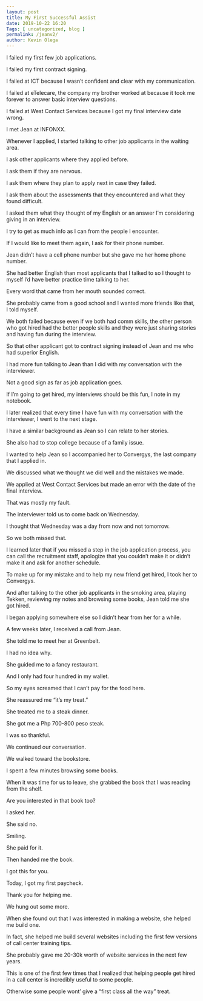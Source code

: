 ```yaml
--- 
layout: post 
title: My First Successful Assist
date: 2019-10-22 16:20
Tags: [ uncategorized, blog ]
permalink: /jeanv2/ 
author: Kevin Olega 
--- 
```

I failed my first few job applications.

I failed my first contract signing. 

I failed at ICT because I wasn’t confident and clear with my communication.

I failed at eTelecare, the company my brother worked at because it took me forever to answer basic interview questions.

I failed at West Contact Services because I got my final interview date wrong.

I met Jean at INFONXX.

Whenever I applied, I started talking to other job applicants in the waiting area.

I ask other applicants where they applied before.

I ask them if they are nervous.

I ask them where they plan to apply next in case they failed.

I ask them about the assessments that they encountered and what they found difficult.

I asked them what they thought of my English or an answer I’m considering giving in an interview.

I try to get as much info as I can from the people I encounter.

If I would like to meet them again, I ask for their phone number.

Jean didn’t have a cell phone number but she gave me her home phone number. 

She had better English than most applicants that I talked to so I thought to myself I’d have better practice time talking to her.

Every word that came from her mouth sounded correct.

She probably came from a good school and I wanted more friends like that, I told myself.

We both failed because even if we both had comm skills, the other person who got hired had the better people skills and they were just sharing stories and having fun during the interview.

So that other applicant got to contract signing instead of Jean and me who had superior English.

I had more fun talking to Jean than I did with my conversation with the interviewer.

Not a good sign as far as job application goes.

If I’m going to get hired, my interviews should be this fun, I note in my notebook.

I later realized that every time I have fun with my conversation with the interviewer, I went to the next stage.

I have a similar background as Jean so I can relate to her stories.

She also had to stop college because of a family issue.

I wanted to help Jean so I accompanied her to Convergys, the last company that I applied in.

We discussed what we thought we did well and the mistakes we made. 

We applied at West Contact Services but made an error with the date of the final interview.

That was mostly my fault.

The interviewer told us to come back on Wednesday.

I thought that Wednesday was a day from now and not tomorrow.

So we both missed that.

I learned later that if you missed a step in the job application process, you can call the recruitment staff, apologize that you couldn’t make it or didn’t make it and ask for another schedule.

To make up for my mistake and to help my new friend get hired, I took her to Convergys.

And after talking to the other job applicants in the smoking area, playing Tekken, reviewing my notes and browsing some books, Jean told me she got hired.

I began applying somewhere else so I didn’t hear from her for a while. 

A few weeks later, I received a call from Jean.

She told me to meet her at Greenbelt.

I had no idea why.

She guided me to a fancy restaurant.

And I only had four hundred in my wallet.

So my eyes screamed that I can’t pay for the food here.

She reassured me “it’s my treat.”

She treated me to a steak dinner.

She got me a Php 700-800 peso steak.

I was so thankful.

We continued our conversation. 

We walked toward the bookstore.

I spent a few minutes browsing some books.

When it was time for us to leave, she grabbed the book that I was reading from the shelf.

Are you interested in that book too?

I asked her.

She said no.

Smiling.

She paid for it.

Then handed me the book.

I got this for you.

Today, I got my first paycheck.

Thank you for helping me.

We hung out some more.

When she found out that I was interested in making a website, she helped me build one.

In fact, she helped me build several websites including the first few versions of call center training tips.

She probably gave me 20-30k worth of website services in the next few years.

This is one of the first few times that I realized that helping people get hired in a call center is incredibly useful to some people. 

Otherwise some people wont’ give a “first class all the way” treat.
